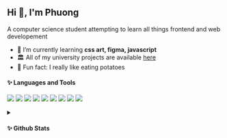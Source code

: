 ## Hi 👋, I'm Phuong
A computer science student attempting to learn all things frontend and web developement
- 🌱 I’m currently learning **css art, figma, javascript**
- 🏛️	All of my university projects are available [here](https://github.com/stars/phnyn/lists/uni-projects)
- 🌟 Fun fact: I really like eating potatoes
<!-- emoji list (https://github.com/ikatyang/emoji-cheat-sheet/blob/master/README.md)-->

#### ✨ Languages and Tools
<!-- 
https://shields.io/
https://github.com/simple-icons/simple-icons/blob/develop/slugs.md 
https://simpleicons.org/
  <img src="https://img.shields.io/badge/Code-Java-informational?style=flat&logo=oracle&logoColor=white"/> 

-->
<p>
  <img src="https://img.shields.io/badge/OS-macOS-white?style=flat&logo=visual-studio-code">
  <img src="https://img.shields.io/badge/Editor-VS_Code-informational?style=social&logo=visual-studio-code">
  
  <!-- Code -->
  <img src="https://img.shields.io/badge/Code-Java-informational?style=flat&logo=oracle&logoColor=white"/> 
  <img src="https://img.shields.io/badge/Code-JavaScript-informational?style=flat&logo=javascript&logoColor=white"/> 
  <img src="https://img.shields.io/badge/Code-HTML-informational?style=flat&logo=html5&logoColor=white"/> 
  <img src="https://img.shields.io/badge/Code-CSS-informational?style=flat&logo=css3&logoColor=white"/> 
  
  <!-- Frameworks -->
  <img src="https://img.shields.io/badge/FWK-Bootstrap-informational?style=flat&logo=bootstrap&logoColor=white"/> 

  <!-- Tools -->
  <img src="https://img.shields.io/badge/Tools-GitHub-informational?style=flat&logo=github&logoColor=white"/> 
  <img src="https://img.shields.io/badge/Tools-PS-informational?style=flat&logo=adobephotoshop&logoColor=white"/> 
 </p>

<details>
  <summary> <h4> ✨ Github Stats</h4> </summary>
    <p><img src="https://github-readme-stats.vercel.app/api/top-langs?username=phnyn&show_icons=true&locale=en&layout=compact" alt="phnyn" /></p>
    <p><img src="https://github-readme-stats.vercel.app/api?username=phnyn&show_icons=true&locale=en" alt="phnyn" /></p>
    <p><img src="https://github-readme-streak-stats.herokuapp.com/?user=phnyn&" alt="phnyn" />
</details>
